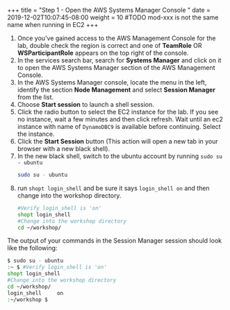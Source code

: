 +++
title = "Step 1 - Open the AWS Systems Manager Console "
date = 2019-12-02T10:07:45-08:00
weight = 10
#TODO mod-xxx is not the same name when running in EC2
+++

1. Once you've gained access to the AWS Management Console for the lab, double check the region is correct and one of **TeamRole** OR **WSParticipantRole** appears on the top right of the console.
1. In the services search bar, search for **Systems Manager** and click on it to open the AWS Systems Manager section of the AWS Management Console.
1. In the AWS Systems Manager console, locate the menu in the left, identify the section **Node Management** and select **Session Manager** from the list.
1. Choose **Start session** to launch a shell session.
1. Click the radio button to select the EC2 instance for the lab. If you see no instance, wait a few minutes and then click refresh. Wait until an ec2 instance with name of `DynamoDBC9` is available before continuing. Select the instance.
1. Click the **Start Session** button (This action will open a new tab in your browser with a new black shell).
1. In the new black shell, switch to the ubuntu account by running `sudo su - ubuntu`
   ```bash
   sudo su - ubuntu
   ```
1. run `shopt login_shell` and be sure it says `login_shell on` and then change into the workshop directory. 
   ```bash
   #Verify login_shell is 'on'
   shopt login_shell
   #Change into the workshop directory
   cd ~/workshop/
   ```


The output of your commands in the Session Manager session should look like the following:
   ```bash
   $ sudo su - ubuntu
   :~ $ #Verify login_shell is 'on'
   shopt login_shell
   #Change into the workshop directory
   cd ~/workshop/
   login_shell     on
   :~/workshop $
   ```
